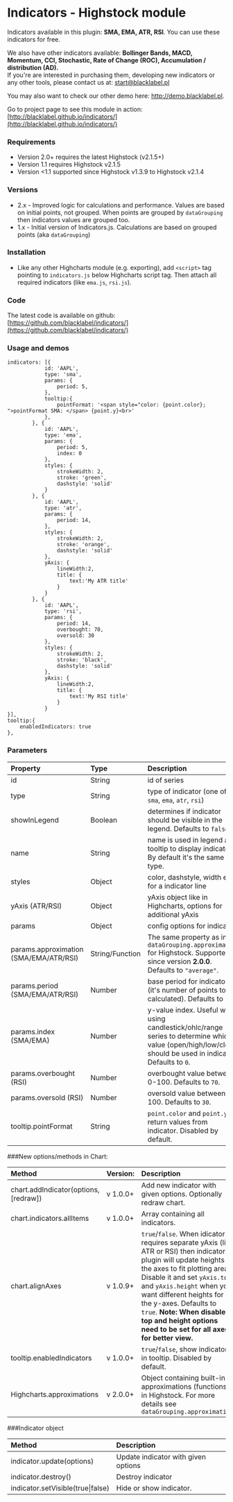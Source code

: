 
# Indicators - Highstock module

Indicators available in this plugin: **SMA, EMA, ATR, RSI**. You can use these indicators for free.

We also have other indicators available: **Bollinger Bands, MACD, Momentum, CCI, Stochastic, Rate of Change (ROC), Accumulation / distribution (AD).** <br>
If you're are interested in purchasing them, developing new indicators or any other tools, please contact us at: <a href="mailto:start@blacklabel.pl"> start@blacklabel.pl </a>

You may also want to check our other demo here: http://demo.blacklabel.pl.

Go to project page to see this module in action: [http://blacklabel.github.io/indicators/](http://blacklabel.github.io/indicators/)


### Requirements

* Version 2.0+ requires the latest Highstock (v2.1.5+)
* Version 1.1 requires Highstock v2.1.5
* Version <1.1 supported since Highstock v1.3.9 to Highstock v2.1.4

### Versions

* 2.x - Improved logic for calculations and performance. Values are based on initial points, not grouped. When points are grouped by `dataGrouping` then indicators values are grouped too.
* 1.x - Initial version of Indicators.js. Calculations are based on grouped points (aka `dataGrouping`)

### Installation

* Like any other Highcharts module (e.g. exporting), add `<script>` tag pointing to `indicators.js` below Highcharts script tag. Then attach all required indicators (like `ema.js`, `rsi.js`).

### Code

The latest code is available on github: [https://github.com/blacklabel/indicators/](https://github.com/blacklabel/indicators/)

### Usage and demos
```
indicators: [{
            id: 'AAPL',
            type: 'sma',
            params: {
                period: 5,
            },
            tooltip:{
                pointFormat: '<span style="color: {point.color}; ">pointFormat SMA: </span> {point.y}<br>'
            },
        }, {
            id: 'AAPL',
            type: 'ema',
            params: {
                period: 5,
                index: 0
            },
            styles: {
                strokeWidth: 2,
                stroke: 'green',
                dashstyle: 'solid'
            }
        }, {
            id: 'AAPL',
            type: 'atr',
            params: {
                period: 14,
            },
            styles: {
                strokeWidth: 2,
                stroke: 'orange',
                dashstyle: 'solid'
            },
            yAxis: {
                lineWidth:2,
                title: {
                    text:'My ATR title'
                }
            }   
        }, {
            id: 'AAPL',
            type: 'rsi',
            params: {
                period: 14,
                overbought: 70,
                oversold: 30
            },
            styles: {
                strokeWidth: 2,
                stroke: 'black',
                dashstyle: 'solid'
            },
            yAxis: {
                lineWidth:2,
                title: {
                    text:'My RSI title'
                }
            }   
}],
tooltip:{
    enabledIndicators: true
},
```

### Parameters
<table>
  <thead>
    <tr>
      <th align="left">Property</th>
      <th align="left">Type</th>
      <th align="left">Description</th>
    </tr>
  </thead>
  <tbody>
    <tr><td align="left">id</td><td>String</td><td align="left">id of series</td></tr>
    <tr><td align="left">type</td><td>String</td><td align="left">type of indicator (one of: <code>sma</code>, <code>ema</code>, <code>atr</code>, <code>rsi</code>)</td></tr>
    <tr><td align="left">showInLegend</td><td>Boolean</td><td align="left">determines if indicator should be visible in the legend. Defaults to <code>false</code>.</td></tr>
		<tr><td align="left">name</td><td>String</td><td align="left">name is used in legend and tooltip to display indicator. By default it's the same as type.</td></tr>
    <tr><td align="left">styles</td><td>Object</td><td align="left">color, dashstyle, width etc. for a indicator line</td></tr>
    <tr><td align="left">yAxis (ATR/RSI)</td><td>Object</td><td align="left">yAxis object like in Highcharts, options for additional yAxis</td></tr>
    <tr><td align="left">params</td><td>Object</td><td align="left">config options for indicator</td></tr>    
    <tr><td align="left">params.approximation (SMA/EMA/ATR/RSI)</td><td>String/Function</td><td align="left">The same property as in <code>dataGrouping.approximation</code> for Highstock. Supported since version <b>2.0.0</b>. Defaults to <code>"average"</code>.</td></tr>
    <tr><td align="left">params.period (SMA/EMA/ATR/RSI)</td><td>Number</td><td align="left">base period for indicator (it's number of points to be calculated). Defaults to <code>14</code>.</td></tr>
    <tr><td align="left">params.index (SMA/EMA)</td><td>Number</td><td align="left">y-value index. Useful when using candlestick/ohlc/range series to determine which value (open/high/low/close) should be used in indicator. Defaults to <code>0</code>.</td></tr>
    <tr><td align="left">params.overbought (RSI)</td><td>Number</td><td align="left">overbought value between 0-100. Defaults to <code>70</code>.</td></tr>
    <tr><td align="left">params.oversold (RSI)</td><td>Number</td><td align="left">oversold value between 0-100. Defaults to <code>30</code>.</td></tr>
		<tr>
			<td align="left">tooltip.pointFormat</td>
			<td align="left"> String </td>
			<td align="left"> <code>point.color</code> and <code>point.y</code> return values from indicator. Disabled by default.</td>
		</tr>
  </tbody>
</table>


###New options/methods in Chart:


<table>
	<thead>
		<tr>
			<th align="left"> Method                       </th>
			<th align="left"> Version: </th>
			<th align="left"> Description</th>
		</tr>
	</thead>
	<tbody>
		<tr>
			<td align="left"> chart.addIndicator(options, [redraw]) </td>
			<td align="left"> v 1.0.0+ </td>
			<td align="left"> Add new indicator with given options. Optionally redraw chart.</td>
		</tr>
		<tr>
			<td align="left"> chart.indicators.allItems     </td>
			<td align="left"> v 1.0.0+ </td>
			<td align="left"> Array containing all indicators.</td>
		</tr>
		<tr>
			<td align="left"> chart.alignAxes </td>
			<td align="left"> v 1.0.9+ </td>
			<td align="left"> <code>true</code>/<code>false</code>. When idicator requires separate yAxis (like ATR or RSI) then indicators plugin will update heights of the axes to fit plotting area. Disable it and set <code>yAxis.top</code> and <code>yAxis.height</code> when you want different heights for the y-axes. Defaults to <code>true</code>. <b>Note:<b> When disabled, top and height options need to be set for all axes for better view.</td>
		</tr>
		<tr>
			<td align="left"> tooltip.enabledIndicators</td>
			<td align="left"> v 1.0.0+ </td>
			<td align="left"> <code>true</code>/<code>false</code>, show indicators in tooltip. Disabled by default.</td>
		</tr>
		<tr>
			<td align="left"> Highcharts.approximations</td>
			<td align="left"> v 2.0.0+ </td>
			<td align="left"> Object containing built-in approximations (functions) in Highstock. For more details see <code>dataGrouping.approximation</code></td>
		</tr>
	</tbody>
</table>


###Indicator object

<table>
	<thead>
		<tr>
			<th align="left"> Method                   </th>
			<th align="left"> Description</th>
		</tr>
	</thead>
	<tbody>
		<tr>
			<td align="left"> indicator.update(options) </td>
			<td align="left"> Update indicator with given options</td>
		</tr>
		<tr>
			<td align="left"> indicator.destroy()       </td>
			<td align="left"> Destroy indicator</td>
		</tr>
		<tr>
			<td align="left"> indicator.setVisible(true|false)       </td>
			<td align="left"> Hide or show indicator.</td>
		</tr>
	</tbody>
</table>
